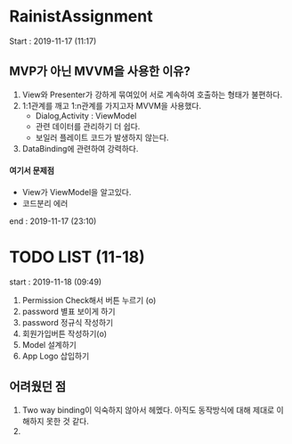 # RainistAssignment
Start : 2019-11-17 (11:17)



## MVP가 아닌 MVVM을 사용한 이유?

1. View와 Presenter가 강하게 묶여있어 서로 계속하여 호출하는 형태가 불편하다.
2. 1:1관계를 깨고 1:n관계를 가지고자 MVVM을 사용했다.
   - Dialog,Activity : ViewModel
   - 관련 데이터를 관리하기 더 쉽다.
   - 보일러 플레이트 코드가 발생하지 않는다.
3. DataBinding에 관련하여 강력하다.

#### 여기서 문제점
 - View가 ViewModel을 알고있다.
 - 코드분리 에러

end : 2019-11-17 (23:10)

# TODO LIST (11-18)
start : 2019-11-18 (09:49)
1. Permission Check해서 버튼 누르기 (o)
2. password 별표 보이게 하기
3. password 정규식 작성하기
4. 회원가입버튼 작성하기(o)
5. Model 설계하기
6. App Logo 삽입하기

## 어려웠던 점
1. Two way binding이 익숙하지 않아서 헤멨다. 아직도 동작방식에 대해 제대로 이해하지 못한 것 같다.
2. 
